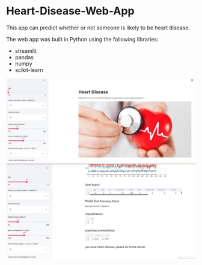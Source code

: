 # Heart-Disease-Web-App

This app can predict whether or not someone is likely to be heart disease. 

The web app was built in Python using the following libraries:
* streamlit
* pandas
* numpy
* scikit-learn

![alt text](https://github.com/Kareem-negm/Heart-Disease-Web-App/blob/main/SharedScreenshot.jpg)
![alt text](https://github.com/Kareem-negm/Heart-Disease-Web-App/blob/main/gh.jpg)
